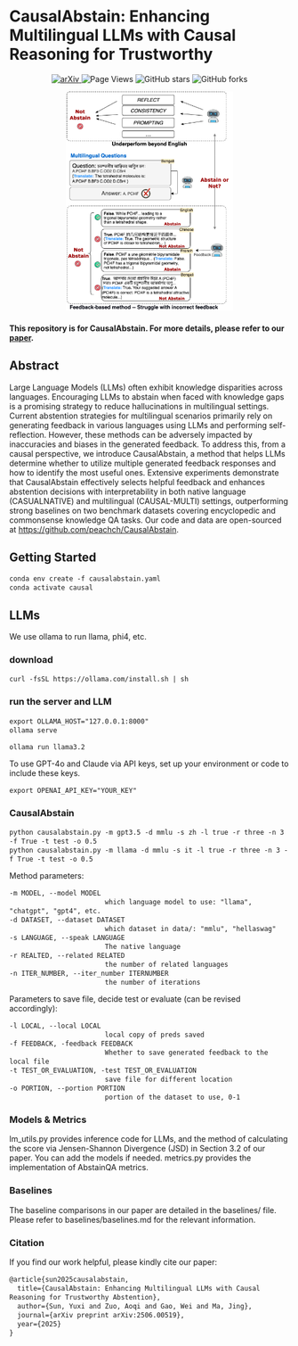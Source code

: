 # CausalAbstain: Enhancing Multilingual LLMs with Causal Reasoning for Trustworthy
<p align="center">
  <a href="https://arxiv.org/abs/2506.00519">
    <img src="https://img.shields.io/badge/arXiv-arxiv:2506.00519-b31b1b.svg" alt="arXiv">
  </a>
  <img src="https://komarev.com/ghpvc/?username=peachch&label=Page%20Views&color=00FF00" alt="Page Views">
  <img src="https://img.shields.io/github/stars/peachch/CausalAbstain?style=social" alt="GitHub stars">
  <img src="https://img.shields.io/github/forks/peachch/CausalAbstain?style=social" alt="GitHub forks">
</p>

<p align="center">
  <img src="https://github.com/peachch/CausalAbstain/blob/master/imgs/multilingual_combine%20(1).png" alt="Logo" width="300"/>
</p>

#### This repository is for CausalAbstain. For more details, please refer to our [paper](https://arxiv.org/abs/2506.00519).

## Abstract
Large Language Models (LLMs) often exhibit  knowledge disparities across languages. Encouraging LLMs to abstain when faced with knowledge gaps is a promising strategy to reduce hallucinations in multilingual settings. Current abstention strategies for multilingual scenarios primarily rely on generating feedback in various languages using LLMs and performing self-reflection. However, these methods can be adversely impacted by inaccuracies and biases in the generated feedback. To address this, from a causal perspective, we introduce CausalAbstain, a method that helps LLMs determine whether to utilize multiple generated feedback responses and how to identify the most useful ones. Extensive experiments demonstrate that CausalAbstain effectively selects helpful feedback and enhances abstention decisions with interpretability in both native language (CASUALNATIVE) and multilingual (CAUSAL-MULTI) settings, outperforming strong baselines on two benchmark datasets covering encyclopedic and commonsense knowledge QA tasks.  Our code and data are open-sourced at https://github.com/peachch/CausalAbstain.

## Getting Started
```
conda env create -f causalabstain.yaml
conda activate causal
```
## LLMs
We use ollama to run llama, phi4, etc. 
### download
```
curl -fsSL https://ollama.com/install.sh | sh
```
### run the server and LLM
```
export OLLAMA_HOST="127.0.0.1:8000"
ollama serve
```

```
ollama run llama3.2
```
To use GPT-4o and Claude via API keys, set up your environment or code to include these keys.
```
export OPENAI_API_KEY="YOUR_KEY"
```

### CausalAbstain

```
python causalabstain.py -m gpt3.5 -d mmlu -s zh -l true -r three -n 3 -f True -t test -o 0.5
python causalabstain.py -m llama -d mmlu -s it -l true -r three -n 3 -f True -t test -o 0.5

```
Method parameters:
```
-m MODEL, --model MODEL
                        which language model to use: "llama", "chatgpt", "gpt4", etc.
-d DATASET, --dataset DATASET
                        which dataset in data/: "mmlu", "hellaswag"
-s LANGUAGE, --speak LANGUAGE
                        The native language
-r REALTED, --related RELATED
                        the number of related languages
-n ITER_NUMBER, --iter_number ITERNUMBER
                        the number of iterations
```
Parameters to save file, decide test or evaluate (can be revised accordingly):

```
-l LOCAL, --local LOCAL
                        local copy of preds saved
-f FEEDBACK, -feedback FEEDBACK
                        Whether to save generated feedback to the local file
-t TEST_OR_EVALUATION, -test TEST_OR_EVALUATION
                        save file for different location
-o PORTION, --portion PORTION
                        portion of the dataset to use, 0-1
```



### Models & Metrics
lm_utils.py provides inference code for LLMs, and the method of calculating the score via Jensen-Shannon Divergence (JSD) in Section 3.2 of our paper. You can add the models if needed. metrics.py provides the implementation of AbstainQA metrics.

### Baselines
The baseline comparisons in our paper are detailed in the baselines/ file. Please refer to baselines/baselines.md for the relevant information.


### Citation
If you find our work helpful, please kindly cite our paper:

```
@article{sun2025causalabstain,
  title={CausalAbstain: Enhancing Multilingual LLMs with Causal Reasoning for Trustworthy Abstention},
  author={Sun, Yuxi and Zuo, Aoqi and Gao, Wei and Ma, Jing},
  journal={arXiv preprint arXiv:2506.00519},
  year={2025}
}
```
